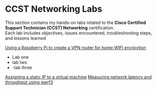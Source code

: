 # CCST Networking Labs

This section contains my hands-on labs related to the **Cisco Certified Support Technician (CCST) Networking** certification.  
Each lab includes objectives, issues encountered, troubleshooting steps, and lessons learned

[Using a Raspberry Pi to create a VPN router for home WIFI encrpytion](piprojects.md)
- Lab one
- lab two
- -lab three

[Assigning a static IP to a virtual machine](staticiplab.md)
[Measuring network latency and throughput using iperf3](iperf3-lab.md)
